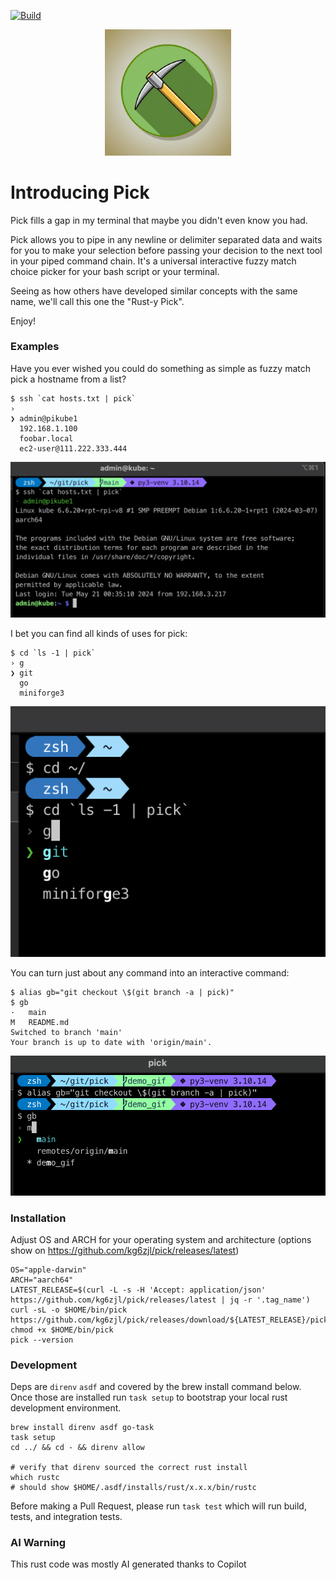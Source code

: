 [![Build](https://github.com/kg6zjl/pick/actions/workflows/build.yml/badge.svg)](https://github.com/kg6zjl/pick/actions/workflows/build.yml)

<p align="center">
  <img src="images/pick.jpg?raw=true" alt="Rust-y Pick" width="40%">
</p>


# Introducing Pick

Pick fills a gap in my terminal that maybe you didn't even know you had.

Pick allows you to pipe in any newline or delimiter separated data and waits for you to make your selection before passing your decision to the next tool in your piped command chain. It's a universal interactive fuzzy match choice picker for your bash script or your terminal.

Seeing as how others have developed similar concepts with the same name, we'll call this one the "Rust-y Pick".

Enjoy!

### Examples

Have you ever wished you could do something as simple as fuzzy match pick a hostname from a list?
```
$ ssh `cat hosts.txt | pick`
›
❯ admin@pikube1
  192.168.1.100
  foobar.local
  ec2-user@111.222.333.444
```
![Pick](images/pick1b.png?raw=true "Pick")

I bet you can find all kinds of uses for pick:
```
$ cd `ls -1 | pick`
› g
❯ git
  go
  miniforge3
```
![Pick](images/pick2.png?raw=true "Pick")

You can turn just about any command into an interactive command:
```
$ alias gb="git checkout \$(git branch -a | pick)"
$ gb
·   main
M	README.md
Switched to branch 'main'
Your branch is up to date with 'origin/main'.
```
![Pick](images/pick3.png?raw=true "Pick")


### Installation
Adjust OS and ARCH for your operating system and architecture (options show on https://github.com/kg6zjl/pick/releases/latest)
```
OS="apple-darwin"
ARCH="aarch64"
LATEST_RELEASE=$(curl -L -s -H 'Accept: application/json' https://github.com/kg6zjl/pick/releases/latest | jq -r '.tag_name')
curl -sL -o $HOME/bin/pick https://github.com/kg6zjl/pick/releases/download/${LATEST_RELEASE}/pick-${ARCH}-${OS}
chmod +x $HOME/bin/pick
pick --version
```

### Development
Deps are `direnv` `asdf` and covered by the brew install command below. Once those are installed run `task setup` to bootstrap your local rust development environment.
```
brew install direnv asdf go-task
task setup
cd ../ && cd - && direnv allow

# verify that direnv sourced the correct rust install
which rustc
# should show $HOME/.asdf/installs/rust/x.x.x/bin/rustc
```

Before making a Pull Request, please run `task test` which will run build, tests, and integration tests.

### AI Warning
This rust code was mostly AI generated thanks to Copilot